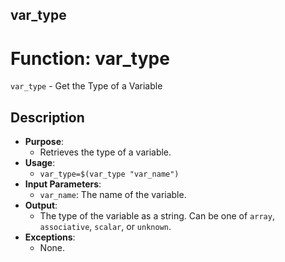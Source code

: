 ## var_type
# Function: var_type
`var_type` - Get the Type of a Variable
## Description
- **Purpose**:
  - Retrieves the type of a variable.
- **Usage**: 
  - `var_type=$(var_type "var_name")`
- **Input Parameters**: 
  - `var_name`: The name of the variable.
- **Output**: 
  - The type of the variable as a string. Can be one of `array`, `associative`, `scalar`, or `unknown`.
- **Exceptions**: 
  - None.

